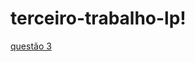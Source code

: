 # terceiro-trabalho-lp!
[questão 3](https://user-images.githubusercontent.com/69270415/208039011-0f18d731-34ce-4c3a-8931-77ce91159ea7.png)
